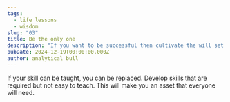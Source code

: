 ```yaml
---
tags:
  - life lessons
  - wisdom
slug: "03"
title: Be the only one
description: "If you want to be successful then cultivate the will set that makes you rare "
pubDate: 2024-12-19T00:00:00.000Z
author: analytical bull
---
```


If your skill can be taught, you can be replaced. Develop skills that are required but not easy to teach. This will make you an asset that everyone will need.

